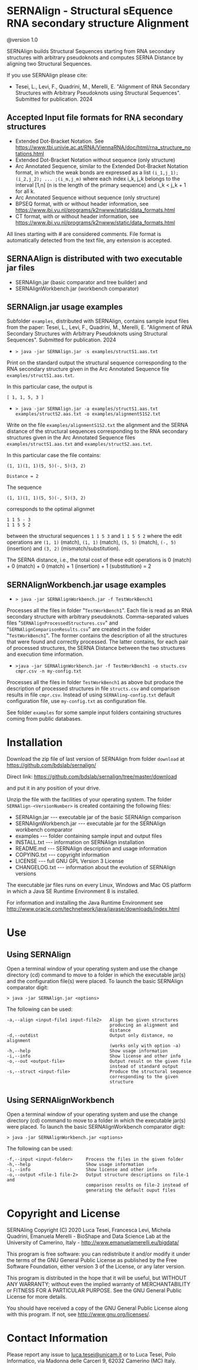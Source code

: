 # SERNAlign - Structural sEquence RNA secondary structure Alignment 

@version 1.0

SERNAlign builds Structural Sequences starting from RNA secondary structures 
with arbitrary pseudoknots and computes SERNA Distance by aligning two 
Structural Sequences.

If you use SERNAlign please cite:

- Tesei, L., Levi, F., Quadrini, M., Merelli, E. "Alignment of RNA Secondary 
Structures with Arbitrary Pseudoknots using Structural Sequences". Submitted
for publication. 2024


## Accepted Input file formats for RNA secondary structures 
* Extended Dot-Bracket Notation. See 
<https://www.tbi.univie.ac.at/RNA/ViennaRNA/doc/html/rna_structure_notations.html>
* Extended Dot-Bracket Notation without sequence (only structure)
* Arc Annotated Sequence, similar to the Extended Dot-Bracket Notation format, 
in which the weak bonds are expressed as a list `(i_1,j_1);(i_2,j_2); ... ;(i_m,j_m)` 
where each index i_k, j_k belongs to the interval [1,n] (n is the length
of the primary sequence) and i_k < j_k + 1 for all k.
* Arc Annotated Sequence without sequence (only structure)
* BPSEQ format, with or without header information, see <https://www.ibi.vu.nl/programs/k2nwww/static/data_formats.html>
* CT format, with or without header information, see <https://www.ibi.vu.nl/programs/k2nwww/static/data_formats.html>

All lines starting with \# are considered comments. File format is automatically
detected from the text file, any extension is accepted. 

## SERNAAlign is distributed with two executable jar files
* SERNAlign.jar (basic comparator and tree builder) and 
* SERNAlignWorkbench.jar (workbench comparator)

## SERNAlign.jar usage examples

Subfolder `examples`, distributed with SERNAlign, contains sample input files 
from the paper: Tesei, L., Levi, F., Quadrini, M., Merelli, E. "Alignment of RNA Secondary 
Structures with Arbitrary Pseudoknots using Structural Sequences". Submitted
for publication. 2024

* `> java -jar SERNAlign.jar -s examples/structS1.aas.txt`

Print on the standard output the structural sequence corresponding
to the RNA secondary structure given in the Arc Annotated Sequence file
`examples/structS1.aas.txt`.

In this particular case, the output is 

	[ 1, 1, 5, 3 ]


* `> java -jar SERNAlign.jar -a examples/structS1.aas.txt examples/structS2.aas.txt -o examples/alignmentS1S2.txt`

Write on the file `examples/alignmentS1S2.txt` the alignment and the SERNA 
distance of the structural sequences corresponding to the RNA secondary 
structures given in the Arc Annotated Sequence files `examples/structS1.aas.txt` and 
`examples/structS2.aas.txt`.

In this particular case the file contains: 

	(1, 1)(1, 1)(5, 5)(-, 5)(3, 2)

	Distance = 2

The sequence 

	(1, 1)(1, 1)(5, 5)(-, 5)(3, 2)

corresponds to the optimal alignmet 

	1 1 5 - 3
	1 1 5 5 2
	
between the structural sequences `1 1 5 3` and `1 1 5 5 2` where the edit operations
are `(1, 1)` (match), `(1, 1)` (match), `(5, 5)` (match), `(-, 5)` (insertion) 
and `(3, 2)` (mismatch/substitution). 

The SERNA distance, i.e., the total cost of these edit operations 
is 0 (match) + 0 (match) + 0 (match) + 1 (insertion) + 1 (substitution) = 2

## SERNAlignWorkbench.jar usage examples

* `> java -jar SERNAlignWorkbench.jar -f TestWorkBench1`

Processes all the files in folder "`TestWorkBench1`". Each file is read as
an RNA secondary structure with arbitrary pseudoknots. Comma-separated values 
files "`SERNAlignProcessedStructures.csv`" and "`SERNAlignComparisonResults.csv`"
are created in the folder "`TestWorkBench1`". The former contains the
description of all the structures that were found and correctly processed.
The latter contains, for each pair of processed structures, the SERNA
Distance between the two structures and execution time information.

* `>java -jar SERNAlignWorkbench.jar -f TestWorkBench1 -o stucts.csv
cmpr.csv -n my-config.txt`

Processes all the files in folder `TestWorkBench1` as above but produce
the description of processed structures in file `structs.csv` and
comparison results in file `cmpr.csv`. Instead of using
`SERNAling-config.txt` default configuration file, use `my-config.txt` as
configuration file.

See folder `examples` for some sample input folders containing structures 
coming from public databases.

# Installation

Download the zip file of last version of SERNAlign from folder `download` at <https://github.com/bdslab/sernalign/>

Direct link: <https://github.com/bdslab/sernalign/tree/master/download>

and put it in any position of your drive. 

Unzip the file with the facilities of your operating system. The folder 
`SERNAlign-<VersionNumber>` is created containing the following files:

- SERNAlign.jar --- executable jar of the basic SERNAlign comparison
- SERNAlignWorkbench.jar --- executable jar for the SERNAlign workbench comparator
- examples --- folder containing sample input and output files
- INSTALL.txt --- information on SERNAlign installation
- README.md --- SERNAlign description and usage information
- COPYING.txt --- copyright information
- LICENSE --- full GNU GPL Version 3 License
- CHANGELOG.txt --- information about the evolution of SERNAlign versions

The executable jar files runs on every Linux, Windows and Mac OS platform
in which a Java SE Runtime Environment 8 is installed. 

For information and installing the Java Runtime Environment see
<http://www.oracle.com/technetwork/java/javase/downloads/index.html>

# Use

## Using SERNAlign

Open a terminal window of your operating system and use the change directory 
(cd) command to move to a folder in which the executable jar(s) and the
configuration file(s) were placed. To launch the basic SERNAlign comparator 
digit:

`> java -jar SERNAlign.jar <options>`

The following <options> can be used:

	-a,--align <input-file1 input-file2>   Align two given structures
	                                       producing an alignment and
	                                       distance
	-d,--outdist                           Output only distance, no alignment
                                           (works only with option -a)
	-h,--help                              Show usage information
	-i,--info                              Show license and other info
	-o,--out <output-file>                 Output result on the given file
                                           instead of standard output
	-s,--struct <input-file>               Produce the structural sequence
                                           corresponding to the given
                                           structure

## Using SERNAlignWorkbench

Open a terminal window of your operating system and use the change directory 
(cd) command to move to a folder in which the executable jar(s) were placed. 
To launch the basic SERNAlignWorkbench comparator digit:

`> java -jar SERNAlignWorkbench.jar <options>`

The following <options> can be used:

	-f,--input <input-folder>     Process the files in the given folder
	-h,--help                     Show usage information
	-i,--info                     Show license and other info
	-o,--output <file-1 file-2>   Output structure descriptions on file-1 and
                                  comparison results on file-2 instead of
                                  generating the default ouput files

# Copyright and License

SERNAling Copyright (C) 2020  Luca Tesei, Francesca Levi, Michela Quadrini, 
Emanuela Merelli - BioShape and Data Science Lab at the University of 
Camerino, Italy - <http://www.emanuelamerelli.eu/bigdata/>

This program is free software: you can redistribute it and/or modify it
under the terms of the GNU General Public License as published by the Free
Software Foundation, either version 3 of the License, or any later
version.

This program is distributed in the hope that it will be useful, but
WITHOUT ANY WARRANTY; without even the implied warranty of MERCHANTABILITY
or FITNESS FOR A PARTICULAR PURPOSE.  See the GNU General Public License
for more details.

You should have received a copy of the GNU General Public License along
with this program.  If not, see <http://www.gnu.org/licenses/>.

# Contact Information

Please report any issue to luca.tesei@unicam.it or to Luca Tesei, Polo
Informatico, via Madonna delle Carceri 9, 62032 Camerino (MC) Italy.


